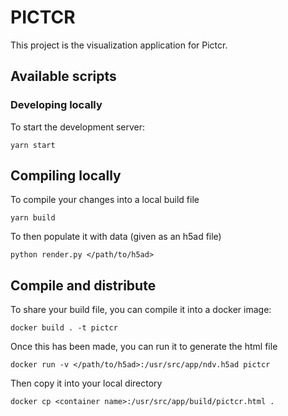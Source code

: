 # PICTCR

This project is the visualization application for Pictcr.

## Available scripts


### Developing locally

To start the development server:

```
yarn start
```


## Compiling locally

To compile your changes into a local build file

```
yarn build
```

To then populate it with data (given as an h5ad file)

```
python render.py </path/to/h5ad>
```

## Compile and distribute

To share your build file, you can compile it into a docker image:

```
docker build . -t pictcr
```

Once this has been made, you can run it to generate the html file

```
docker run -v </path/to/h5ad>:/usr/src/app/ndv.h5ad pictcr
```

Then copy it into your local directory

```
docker cp <container name>:/usr/src/app/build/pictcr.html .
```

